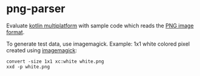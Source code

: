 # png-parser
Evaluate [kotlin multiplatform](https://kotlinlang.org/docs/reference/multiplatform.html) with sample code which reads the [PNG image format](https://en.wikipedia.org/wiki/Portable_Network_Graphics).

To generate test data, use imagemagick.  Example: 1x1 white colored pixel created using [imagemagick](https://imagemagick.org/):
```
convert -size 1x1 xc:white white.png
xxd -p white.png
```
